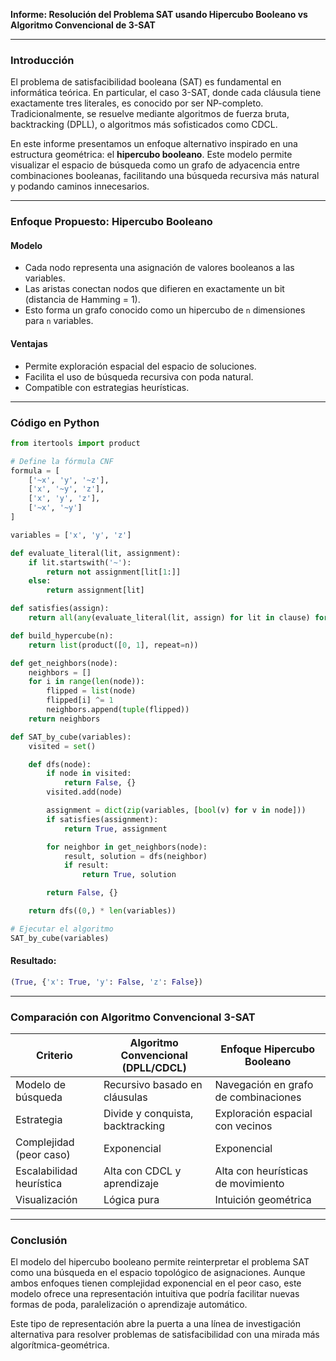 **Informe: Resolución del Problema SAT usando Hipercubo Booleano vs Algoritmo Convencional de 3-SAT**

---

### Introducción

El problema de satisfacibilidad booleana (SAT) es fundamental en informática teórica. En particular, el caso 3-SAT, donde cada cláusula tiene exactamente tres literales, es conocido por ser NP-completo. Tradicionalmente, se resuelve mediante algoritmos de fuerza bruta, backtracking (DPLL), o algoritmos más sofisticados como CDCL.

En este informe presentamos un enfoque alternativo inspirado en una estructura geométrica: el **hipercubo booleano**. Este modelo permite visualizar el espacio de búsqueda como un grafo de adyacencia entre combinaciones booleanas, facilitando una búsqueda recursiva más natural y podando caminos innecesarios.

---

### Enfoque Propuesto: Hipercubo Booleano

#### Modelo

* Cada nodo representa una asignación de valores booleanos a las variables.
* Las aristas conectan nodos que difieren en exactamente un bit (distancia de Hamming = 1).
* Esto forma un grafo conocido como un hipercubo de `n` dimensiones para `n` variables.

#### Ventajas

* Permite exploración espacial del espacio de soluciones.
* Facilita el uso de búsqueda recursiva con poda natural.
* Compatible con estrategias heurísticas.

---

### Código en Python

```python
from itertools import product

# Define la fórmula CNF
formula = [
    ['~x', 'y', '~z'],
    ['x', '~y', 'z'],
    ['x', 'y', 'z'],
    ['~x', '~y']
]

variables = ['x', 'y', 'z']

def evaluate_literal(lit, assignment):
    if lit.startswith('~'):
        return not assignment[lit[1:]]
    else:
        return assignment[lit]

def satisfies(assign):
    return all(any(evaluate_literal(lit, assign) for lit in clause) for clause in formula)

def build_hypercube(n):
    return list(product([0, 1], repeat=n))

def get_neighbors(node):
    neighbors = []
    for i in range(len(node)):
        flipped = list(node)
        flipped[i] ^= 1
        neighbors.append(tuple(flipped))
    return neighbors

def SAT_by_cube(variables):
    visited = set()

    def dfs(node):
        if node in visited:
            return False, {}
        visited.add(node)

        assignment = dict(zip(variables, [bool(v) for v in node]))
        if satisfies(assignment):
            return True, assignment

        for neighbor in get_neighbors(node):
            result, solution = dfs(neighbor)
            if result:
                return True, solution

        return False, {}

    return dfs((0,) * len(variables))

# Ejecutar el algoritmo
SAT_by_cube(variables)
```

#### Resultado:

```python
(True, {'x': True, 'y': False, 'z': False})
```

---

### Comparación con Algoritmo Convencional 3-SAT

| Criterio                 | Algoritmo Convencional (DPLL/CDCL) | Enfoque Hipercubo Booleano           |
| ------------------------ | ---------------------------------- | ------------------------------------ |
| Modelo de búsqueda       | Recursivo basado en cláusulas      | Navegación en grafo de combinaciones |
| Estrategia               | Divide y conquista, backtracking   | Exploración espacial con vecinos     |
| Complejidad (peor caso)  | Exponencial                        | Exponencial                          |
| Escalabilidad heurística | Alta con CDCL y aprendizaje        | Alta con heurísticas de movimiento   |
| Visualización            | Lógica pura                        | Intuición geométrica                 |

---

### Conclusión

El modelo del hipercubo booleano permite reinterpretar el problema SAT como una búsqueda en el espacio topológico de asignaciones. Aunque ambos enfoques tienen complejidad exponencial en el peor caso, este modelo ofrece una representación intuitiva que podría facilitar nuevas formas de poda, paralelización o aprendizaje automático.

Este tipo de representación abre la puerta a una línea de investigación alternativa para resolver problemas de satisfacibilidad con una mirada más algorítmica-geométrica.
